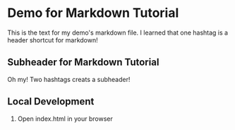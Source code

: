 # Demo for Markdown Tutorial

This is the text for my demo's markdown file. I learned that one hashtag is a header shortcut for markdown!

## Subheader for Markdown Tutorial

Oh my! Two hashtags creats a subheader!

## Local Development

1. Open index.html in your browser